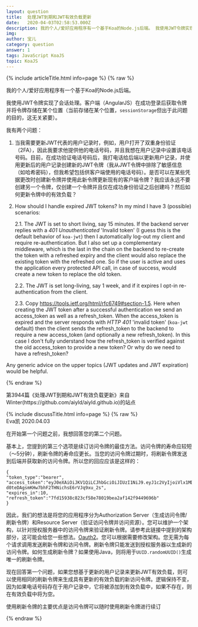 ```yaml
---
layout: question
title:  处理JWT到期和JWT有效负载更新
date:   2020-04-03T02:58:53.000Z
description: 我的个人/爱好应用程序有一个基于Koa的Node.js后端。 我使用JWT令牌实现了会话处理。客户端（AngularJS）在成功登录后获取令牌并将令牌...
img: 
author: 宝儿
category: question
answer: 1
tags: JavaScript KoaJS
topic: KoaJS
---
```

<div class="article-root">
  <div class="article">
    {% include articleTitle.html info=page %}
    {% raw %}
    <div class="article-content"><p><font style="vertical-align: inherit;"><font style="vertical-align: inherit;">我的个人/爱好应用程序有一个基于Koa的Node.js后端。 </font></font></p>

<p><font style="vertical-align: inherit;"><font style="vertical-align: inherit;">我使用JWT令牌实现了会话处理。</font><font style="vertical-align: inherit;">客户端（AngularJS）在成功登录后获取令牌并将令牌存储在某个位置（当前存储在某个位置，</font></font><code>sessionStorage</code><font style="vertical-align: inherit;"><font style="vertical-align: inherit;">但出于此问题的目的，这无关紧要）。</font></font></p>

<p><font style="vertical-align: inherit;"><font style="vertical-align: inherit;">我有两个问题：</font></font></p>

<ol>
<li><p><font style="vertical-align: inherit;"><font style="vertical-align: inherit;">当我需要更新JWT代表的用户记录时，例如，用户打开了双重身份验证（2FA），因此我要求他提供他的电话号码，并且我想在用户记录中设置该电话号码。</font><font style="vertical-align: inherit;">目前，在成功验证电话号码后，我打电话给后端以更新用户记录，并使用更新后的用户记录创建新的JWT令牌（我从JWT令牌中排除了敏感信息（如哈希密码），但我希望包括供客户端使用的电话号码）。</font><font style="vertical-align: inherit;">是否可以在某些凭据更改时创建新令牌并使用此新令牌更新现有的客户端令牌？</font><font style="vertical-align: inherit;">我应该永远不要创建另一个令牌，仅创建一个令牌并且仅在成功身份验证之后创建吗？</font><font style="vertical-align: inherit;">然后如何更新令牌中的有效负载？</font></font></p></li>
<li><p>How should I handle expired JWT tokens? In my mind I have 3 (possible) scenarios:</p>

<p>2.1. The JWT is set to short living, say 15 minutes. If the backend server replies with a <em>401 Unauthenticated</em> 'Invalid token' (I guess this is the default behavior of <code>koa-jwt</code>) then I automatically log-out my client and require re-authentication. But I also set up a complementary middleware, which is the last in the chain on the backend to re-create the token with a refreshed expiry and the client would also replace the existing token with the refreshed one. So if the user is active and uses the application every protected API call, in case of success, would create a new token to replace the old token.</p>

<p>2.2. The JWT is set long-living, say 1 week, and if it expires I opt-in re-authentication from the client.</p>

<p>2.3. Copy <a href="https://tools.ietf.org/html/rfc6749#section-1.5" rel="nofollow noreferrer">https://tools.ietf.org/html/rfc6749#section-1.5</a>. Here when creating the JWT token after a successful authentication we send an access_token as well as a refresh_token. When the access_token is expired and the server responds with <em>HTTP 401</em> 'invalid token' (<code>koa-jwt</code> default) then the client sends the refresh_token to the backend to require a new access_token (and optionally a new refresh_token). In this case I don't fully understand how the refresh_token is verified against the old access_token to provide a new token? Or why do we need to have a refresh_token?</p></li>
</ol>

<p>Any generic advice on the upper topics (JWT updates and JWT expiration) would be helpful.</p></div>
    {% endraw %}
  </div>
  <p class="winter_mark">第3944篇《处理JWT到期和JWT有效负载更新》来自Winter(https://github.com/aiyld/aiyld.github.io)的站点</p>
  <div class="discuss-wrapper">
    {% include discussTitle.html info=page %}
    {% raw %}
    <div class="discuss-item">
        <div class="discuss-parent">
          <div class="discuss-meta">
            <span class="discuss-user">Eva凯</span>
            <span class="discuss-time">2020.04.03</span>
          </div>
          <div class="discuss-comment"><p><font style="vertical-align: inherit;"><font style="vertical-align: inherit;">在开始第一个问题之前，我想回答您的第二个问题。</font></font></p>

<p><font style="vertical-align: inherit;"><font style="vertical-align: inherit;">基本上，您提到的第三个选项是续订访问令牌的最佳方法。</font><font style="vertical-align: inherit;">访问令牌的寿命应较短（〜5分钟），刷新令牌的寿命应更长。</font><font style="vertical-align: inherit;">当您的访问令牌过期时，将刷新令牌发送到后端并获取新的访问令牌。</font><font style="vertical-align: inherit;">所以您的回应应该是这样的：</font></font></p>

<pre><code>{<font></font>
"token_type":"bearer",<font></font>
"access_token":"eyJ0eXAiOiJKV1QiLCJhbGciOiJIUzI1NiJ9.eyJ1c2VyIjoiVlx1MDAxNcKbwoNUwoonbFPCu8KhwrYiLCJpYXQiOjE0NDQyNjI4NjYsImV4cCI6MTQ0NDI2Mjg4Nn0.Dww7TC-d0teDAgsmKHw7bhF2THNichsE6rVJq9xu_2s",<font></font>
"expires_in":10,<font></font>
"refresh_token":"7fd15938c823cf58e78019bea2af142f9449696b"<font></font>
}<font></font>
</code></pre>

<p><font style="vertical-align: inherit;"><font style="vertical-align: inherit;">因此，我们的想法是将您的应用程序分为Authorization Server（生成访问令牌/刷新令牌）和Resource Server（验证访问令牌并访问资源）。</font><font style="vertical-align: inherit;">您可以维护一个架构，以针对授权服务器中的访问令牌来验证刷新令牌。</font><font style="vertical-align: inherit;">请参考此链接中提到的架构部分，这可能会给您一些想法。</font></font><a href="http://bshaffer.github.io/oauth2-server-php-docs/cookbook/" rel="nofollow"><font style="vertical-align: inherit;"><font style="vertical-align: inherit;">Oauth2</font></font></a><font style="vertical-align: inherit;"><font style="vertical-align: inherit;">。</font><font style="vertical-align: inherit;">您可以根据需要修改架构。</font><font style="vertical-align: inherit;">您无需为每个请求调用发送刷新令牌和访问令牌。</font><font style="vertical-align: inherit;">刷新令牌只能发送到授权服务器以生成新的访问令牌。</font><font style="vertical-align: inherit;">如何生成刷新令牌？</font><font style="vertical-align: inherit;">如果使用Java，则将用于</font></font><code>UUID.randomUUID()</code><font style="vertical-align: inherit;"><font style="vertical-align: inherit;">生成唯一的刷新令牌。</font></font></p>

<p><font style="vertical-align: inherit;"><font style="vertical-align: inherit;">现在回答第一个问题，如果您想基于更新的用户记录来更新JWT有效负载，则可以使用相同的刷新令牌来生成具有更新的有效负载的新访问令牌。</font><font style="vertical-align: inherit;">逻辑保持不变，因为如果电话号码存在于用户记录中，它将被添加到有效负载中，如果不存在，则在有效负载中将为空。</font></font></p>

<p><font style="vertical-align: inherit;"><font style="vertical-align: inherit;">使用刷新令牌的主要优点是访问令牌可以随时使用刷新令牌进行续订 </font></font></p></div>
        </div></div>
    {% endraw %}
  </div>
<div>
